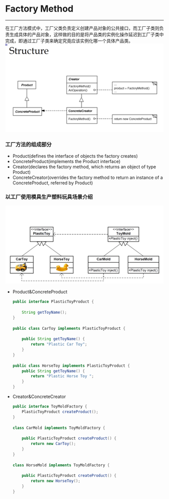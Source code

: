 # Factory Method
---
在工厂方法模式中，工厂父类负责定义创建产品对象的公共接口，而工厂子类则负责生成具体的产品对象，这样做的目的是将产品类的实例化操作延迟到工厂子类中完成，即通过工厂子类来确定究竟应该实例化哪一个具体产品类。
![Factory Method](../../picture/designpattern/factoryMethod.png)
### 工厂方法的组成部分
- Product(defines the interface of objects the factory creates)
- ConcreteProduct(implements the Product interface)
- Creator(declares the factory method, which returns an object of type Product)
- ConcreteCreator(overrides the factory method to return an instance of a ConcreteProduct, referred by Product)
### 以工厂使用模具生产塑料玩具场景介绍
![Factory Method](../../picture/designpattern/factoryMethodDemo.png)
- Product&ConcreteProduct
    ```java
    public interface PlasticToyProduct {
    
        String getToyName();
    }
    
    public class CarToy implements PlasticToyProduct {
    
        public String getToyName() {
            return "Plastic Car Toy";
        }
    }
    
    public class HorseToy implements PlasticToyProduct {
        public String getToyName() {
            return "Plastic Horse Toy ";
        }
    }
    ```
- Creator&ConcreteCreator
    ```java
    public interface ToyMoldFactory {
        PlasticToyProduct createProduct();
    }
    
    class CarMold implements ToyMoldFactory {
    
        public PlasticToyProduct createProduct() {
            return new CarToy();
        }
    }
    
    class HorseMold implements ToyMoldFactory {
    
        public PlasticToyProduct createProduct() {
            return new HorseToy();
        }
    }
    ```
